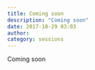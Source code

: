 ```yaml
---
title: Coming soon
description: "Coming soon"
date: 2017-10-29 03:03
author:
category: sessions
---
```

Coming soon